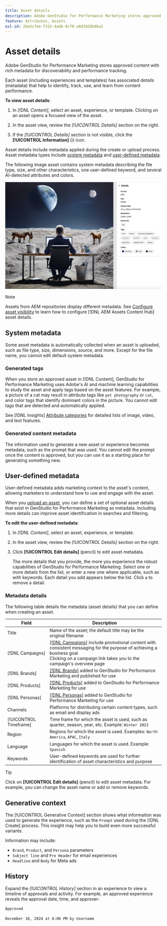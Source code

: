 ```yaml
---
title: Asset details
description: Adobe GenStudio for Performance Marketing stores approved content with rich metadata for searchability and performance tracking.
feature: Attributes, Assets
exl-id: 2be5cfee-f315-4ad6-8cf0-a8d3929b9ba3
---
```

# Asset details

Adobe GenStudio for Performance Marketing stores approved content with rich metadata for discoverability and performance tracking.

Each asset (including experiences and templates) has associated _details_ (metadata) that help to identify, track, use, and learn from content performance.

**To view asset details**:

1. In _[!DNL Content]_, select an asset, experience, or template. Clicking on an asset opens a focused view of the asset.

1. In the asset view, review the _[!UICONTROL Details]_ section on the right.

1. If the _[!UICONTROL Details]_ section is not visible, click the **[!UICONTROL Information]** (i) icon.

Asset details include metadata applied during the create or upload process. Asset metadata types include [system metadata](#system-metadata) and [user-defined metadata](#user-defined-metadata).

The following image asset contains system metadata describing the file type, size, and other characteristics, one user-defined keyword, and several AI-detected attributes and colors.

![details of an asset with multiple tags](/help/assets/content-asset-details.png)

>[!NOTE]
>
>Assets from AEM repositories display different metadata. See [Configure asset visibility](connect-aem-repo.md#step-4-configure-asset-visibility) to learn how to configure [!DNL AEM Assets Content Hub] asset details.

## System metadata

Some asset metadata is automatically collected when an asset is uploaded, such as file type, size, dimensions, source, and more. Except for the file name, you cannot edit default system metadata.

### Generated tags

When you store an approved asset in [!DNL Content], GenStudio for Performance Marketing uses Adobe's AI and machine learning capabilities to study the asset and apply tags based on the asset features. For example, a picture of a cat may result in attribute tags like `pet photography` or `cat`, and color tags that identify dominant colors in the picture. You cannot edit tags that are detected and automatically applied.

See [!DNL Insights] [Attribute categories](/help/user-guide/insights/attribute-category.md) for detailed lists of image, video, and text features.

### Generated content metadata

The information used to generate a new asset or experience becomes metadata, such as the prompt that was used. You cannot edit the prompt once the content is approved, but you can use it as a starting place for generating something new.

## User-defined metadata

User-defined metadata adds marketing context to the asset's content, allowing marketers to understand how to use and engage with the asset.

When you [upload an asset](/help/user-guide/content/manage-assets.md#add-assets), you can define a set of optional asset details that exist in GenStudio for Performance Marketing as metadata. Including more details can improve asset identification in searches and filtering.

**To edit the user-defined metadata**:

1. In _[!DNL Content]_, select an asset, experience, or template.

1. In the asset view, review the _[!UICONTROL Details]_ section on the right.

1. Click **[!UICONTROL Edit details]** (pencil) to edit asset metadata.

   The more details that you provide, the more you experience the robust capabilities of GenStudio for Performance Marketing. Select one or more details from the list, or enter a new one where applicable, such as with keywords. Each detail you add appears below the list. Click **`x`** to remove a detail.

### Metadata details

The following table details the metadata (asset details) that you can define when creating an asset.

| Field          | Description |
| -------------- | ----------- |
| Title          | Name of the asset; the default title may be the original filename |
| [!DNL Campaigns]| [[!DNL Campaigns]](/help/user-guide/campaigns/overview.md) include promotional content with consistent messaging for the purpose of achieving a business goal<br>Clicking on a campaign link takes you to the campaign's overview page |
| [!DNL Brands]  | [[!DNL Brands]](/help/user-guide/guidelines/brands.md) added to GenStudio for Performance Marketing and published for use |
| [!DNL Products]| [[!DNL Products]](/help/user-guide/guidelines/products.md) added to GenStudio for Performance Marketing for use |
| [!DNL Personas]| [[!DNL Personas]](/help/user-guide/guidelines/personas.md) added to GenStudio for Performance Marketing for use |
| Channels       | Platforms for distributing certain content types, such as email and display ads |
| [!UICONTROL Timeframe] | Time frame for which the asset is used, such as quarter, season, year, etc. Example: `Winter 2023` |
| Region         | Regions for which the asset is used. Examples: `North America`, `APAC`, `Italy` |
| Language       | Languages for which the asset is used. Example: `Spanish` |
| Keywords       | User-defined keywords are used for further identification of asset characteristics and purpose |

>[!TIP]
>
>Click on **[!UICONTROL Edit details]** (pencil) to edit asset metadata. For example, you can change the asset name or add or remove keywords.

## Generative context

The [!UICONTROL Generative Context] section shows what information was used to generate the experience, such as the `Prompt` used during the [!DNL Create] process. This insight may help you to build even more successful variants.

Information may include:

- `Brand`, `Product`, and `Persona` parameters
- `Subject line` and `Pre Header` for email experiences
- `Headline` and `Body` for Meta ads

## History

Expand the _[!UICONTROL History]_ section in an experience to view a timeline of approvals and activity. For example, an approved experience reveals the approval date, time, and approver:

```
Approved

December 10, 2024 at 6:00 PM by Username
```
